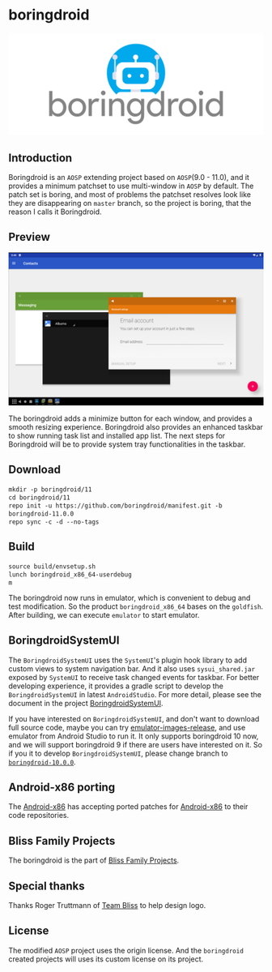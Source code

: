 # boringdroid

![boringdroid logo](./images/logo.png)

## Introduction

Boringdroid is an `AOSP` extending project based on `AOSP`(9.0 - 11.0), and it provides a minimum patchset to use multi-window in `AOSP` by default. The patch set is boring, and most of problems the patchset resolves look like they are disappearing on `master` branch, so the project is boring, that the reason I calls it Boringdroid.

## Preview

![screenshot with multi-window](./images/screenshot-multi-window.png)

The boringdroid adds a minimize button for each window, and provides a smooth resizing experience. Boringdroid also provides an enhanced taskbar to show running task list and installed app list. The next steps for Boringdroid will be to provide system tray functionalities in the taskbar.

## Download

```shell
mkdir -p boringdroid/11
cd boringdroid/11
repo init -u https://github.com/boringdroid/manifest.git -b boringdroid-11.0.0
repo sync -c -d --no-tags
```
## Build

```shell
source build/envsetup.sh
lunch boringdroid_x86_64-userdebug
m
```

The boringdroid now runs in emulator, which is convenient to debug and test modification. So the product `boringdroid_x86_64` bases on the `goldfish`. After building, we can execute `emulator` to start emulator.

## BoringdroidSystemUI

The `BoringdroidSystemUI` uses the `SystemUI`'s plugin hook library to add custom views to system navigation bar. And it also uses `sysui_shared.jar` exposed by `SystemUI` to receive task changed events for taskbar. For better developing experience, it provides a gradle script to develop the `BoringdroidSystemUI` in latest `AndroidStudio`. For more detail, please see the document in the project [BoringdroidSystemUI](https://github.com/boringdroid/vendor_packages_apps_BoringdroidSystemUI).

If you have interested on `BoringdroidSystemUI`, and don't want to download full source code, maybe you can try [emulator-images-release](https://github.com/boringdroid/emulator-images-release), and use emulator from Android Studio to run it. It only supports boringdroid 10 now, and we will support boringdroid 9 if there are users have interested on it. So if you it to develop `BoringdroidSystemUI`, please change branch to [`boringdroid-10.0.0`](https://github.com/boringdroid/vendor_packages_apps_BoringdroidSystemUI/tree/boringdroid-10.0.0).

## Android-x86 porting

The [Android-x86](https://www.android-x86.org/) has accepting ported patches for [Android-x86](https://www.android-x86.org/) to their code repositories.

## Bliss Family Projects

The boringdroid is the part of [Bliss Family Projects](https://blissos.org/).

## Special thanks

Thanks Roger Truttmann of [Team Bliss](https://blissos.org/) to help design logo.

## License

The modified `AOSP` project uses the origin license. And the `boringdroid` created projects will uses its custom license on its project.
